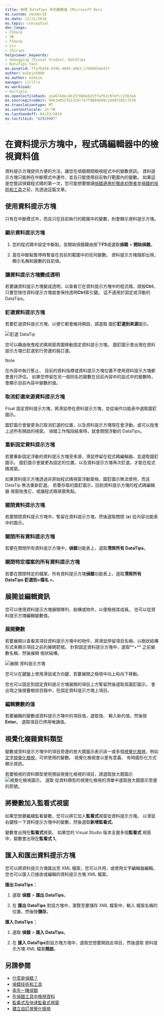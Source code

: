 ```yaml
---
title: 檢視 DataTips 中的變數值 |Microsoft Docs
ms.custom: seodec18
ms.date: 11/21/2018
ms.topic: conceptual
dev_langs:
- CSharp
- VB
- FSharp
- C++
- JScript
helpviewer_keywords:
- debugging [Visual Studio], DataTips
- DataTips tool
ms.assetid: ffa7bd18-439b-4685-a9b3-c7884b5de41f
author: mikejo5000
ms.author: mikejo
manager: jillfra
ms.workload:
- multiple
ms.openlocfilehash: 2a4674dec4b15f608eb25ffaf62c97efcc2363ab
ms.sourcegitcommit: 94b3a052fb1229c7e7f8804b09c1d403385c7630
ms.translationtype: MT
ms.contentlocale: zh-TW
ms.lasthandoff: 04/23/2019
ms.locfileid: "62929987"
---
```

# <a name="view-data-values-in-datatips-in-the-code-editor"></a>在資料提示方塊中，程式碼編輯器中的檢視資料值

資料提示方塊提供方便的方法，讓您在偵錯期間檢視程式中的變數資訊。 資料提示方塊只能夠在中斷模式中運作，並且只能使用目前執行範圍內的變數。 如果這是您嘗試偵錯程式碼的第一次，您可能想要閱讀[偵錯適用於徹底初學者](../debugger/debugging-absolute-beginners.md)並[偵錯的技術和工具](../debugger/write-better-code-with-visual-studio.md)之前，先透過這篇文章。

## <a name="work-with-datatips"></a>使用資料提示方塊

只有在中斷模式中，而且只在目前執行的範圍中的變數，則會顯示資料提示方塊。

### <a name="display-a-datatip"></a>顯示資料提示方塊

1. 您的程式碼中設定中斷點，並開始偵錯藉由按下**F5**或選取**偵錯** > **開始偵錯**。

1. 當在中斷點暫停時暫留在目前的範圍中的任何變數。 資料提示方塊隨即出現，顯示名稱和變數的目前值。

### <a name="make-a-datatip-transparent"></a>讓資料提示方塊變成透明

若要讓資料提示方塊變成透明，以查看它在資料提示方塊中的程式碼，請按**Ctrl**。 只要您按住資料提示方塊就會保持透明**Ctrl**索引鍵。 這不適用於固定或浮動的 DataTips。
### <a name="pin-a-datatip"></a>釘選資料提示方塊

若要釘選資料提示方塊，以便它都會維持開啟，請選取 圖釘**釘選到來源**圖示。

![釘選 DataTip](../debugger/media/dbg-tips-data-tips-pinned.png "釘選資料提示方塊")

您可以藉由拖曳程式碼視窗周圍移動固定資料提示方塊。 圖釘圖示會出現在資料提示方塊已釘選到行旁邊的裝訂邊。

>[!NOTE]
>在內容中執行暫止、 目前的資料指標或資料提示方塊位置不使用資料提示方塊都會進行評估。 如果您停留在另一個同名的變數在目前內容中的函式中的變數時，會顯示目前內容中變數的值。

### <a name="unpin-a-datatip-from-source"></a>取消釘選來源資料提示方塊

Float 固定資料提示方塊，將滑鼠停在資料提示方塊，並從操作功能表中選取圖釘圖示。

圖釘圖示會變更為已取消釘選的位置，以及資料提示方塊現在會浮動，或可以拖曳上述所有開啟的視窗。 偵錯工作階段結束時，就會關閉浮動的 DataTips。

### <a name="repin-a-datatip"></a>重新固定資料提示方塊

若要重新固定浮動的資料提示方塊至來源，滑鼠停留在程式碼編輯器，並選取圖釘圖示。 圖釘圖示會變更為固定的位置，以及資料提示方塊再次釘選，才能在程式碼視窗。

如果資料提示方塊透過非原始程式碼視窗浮動窗格，圖釘圖示無法使用，而且 DataTip 無法重新釘選。 若要存取的圖釘圖示，回到資料提示方塊的程式碼編輯器 視窗拖曳它，或讓程式碼視窗焦點。

### <a name="close-a-datatip"></a>關閉資料提示方塊

若要關閉資料提示方塊中，暫留在資料提示方塊，然後選取關閉 (**x**) 從內容功能表中的圖示。

### <a name="close-all-datatips"></a>關閉所有資料提示方塊

若要在關閉所有資料提示方塊中，**偵錯**功能表上，選取**清除所有 DataTips**。

### <a name="close-all-datatips-for-a-specific-file"></a>關閉特定檔案的所有資料提示方塊

若要在關閉特定的檔案，所有資料提示方塊**偵錯**功能表上，選取**清除所有 DataTips 釘選到\<檔名 >**。

## <a name="expand-and-edit-information"></a>展開並編輯資訊
您可以使用資料提示方塊展開陣列、結構或物件，以便檢視其成員。 也可以從資料提示方塊編輯變數值。

### <a name="expand-a-variable"></a>展開變數

若要展開以查看其項目資料提示方塊中的物件，將滑鼠停留項目名稱，以樹狀結構形式來顯示項目之前的展開箭號。 針對固定資料提示方塊中，選取**+** 之前變數名稱，然後展開 樹狀結構。

![展開 資料提示方塊](../debugger/media/dbg-tour-data-tips.png "依序展開 資料提示方塊")

您可以在鍵盤上使用滑鼠或方向鍵，若要展開之檢視中向上和向下移動。

您也可以固定到固定資料提示方塊展開的項目上方暫留然後選取其圖釘圖示。 會出現之後摺疊樹狀目錄中，在固定資料提示方塊上項目。

### <a name="edit-the-value-of-a-variable"></a>編輯變數的值

若要編輯的變數或資料提示方塊中的項目值，選取值、 輸入新的值，然後按**Enter**。 選取項目已停用唯讀值。

## <a name="visualize-complex-data-types"></a>視覺化複雜資料類型

變數或資料提示方塊中的項目旁邊的放大鏡圖示表示該一或多個[視覺化檢視](../debugger/create-custom-visualizers-of-data.md)，例如[文字視覺化檢視](../debugger/string-visualizer-dialog-box.md)，可供使用的變數。 視覺化檢視會以更有意義、 有時圖形化方式顯示資訊。

若要檢視的資料類型使用預設視覺化檢視的項目，請選取放大鏡圖示![視覺化檢視圖示](../debugger/media/dbg-tips-visualizer-icon.png "視覺化檢視圖示")。 選取 從資料類型的視覺化檢視的清單中選取放大鏡圖示旁邊的箭號。

## <a name="add-a-variable-to-a-watch-window"></a>將變數加入監看式視窗

如果您想要繼續監看變數，您可以將它加入**監看式**視窗從資料提示方塊。 以滑鼠右鍵按一下資料提示方塊中的變數，然後選取**新增監看式**。

變數會出現在**監看式**視窗。 如果您的 Visual Studio 版本支援多個**監看式** 視窗中，變數會出現在**監看式 1**。

## <a name="import-and-export-datatips"></a>匯入和匯出資料提示方塊

您可以將資料提示方塊匯出至 XML 檔案，您可以共用，或使用文字編輯器編輯。 您也可以匯入已接收或編輯的資料提示方塊 XML 檔案。

**匯出 DataTips：**

1. 選取 **偵錯** > **匯出 DataTips**。

1. 在 **匯出 DataTips**  對話方塊中，瀏覽至要儲存 XML 檔案中，輸入 檔案名稱的位置，然後按**儲存**。

**匯入 DataTips：**

1. 選取 **偵錯** > **匯入 DataTips**。

1. 在 **匯入 DataTips**對話方塊方塊中，選取您想要開啟此項目，然後選取 資料提示方塊 XML 檔案**開啟**。

## <a name="see-also"></a>另請參閱
- [什麼是偵錯？](../debugger/what-is-debugging.md)
- [偵錯技術和工具](../debugger/write-better-code-with-visual-studio.md)
- [率先一睹偵錯](../debugger/debugger-feature-tour.md)
- [在偵錯工具中檢視資料](../debugger/viewing-data-in-the-debugger.md)
- [監看式及快速監看式視窗](../debugger/watch-and-quickwatch-windows.md)
- [建立自訂視覺化檢視](../debugger/create-custom-visualizers-of-data.md)
